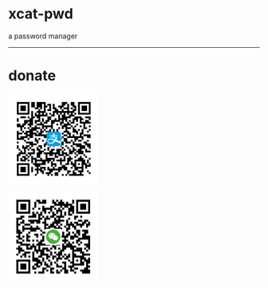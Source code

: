 # xcat-pwd
a password manager

--------------------

# donate
![image](https://github.com/ttyp/xcat-pwd/blob/master/Asset/image/zfb.png)

![image](https://github.com/ttyp/xcat-pwd/blob/master/Asset/image/wx.png)
